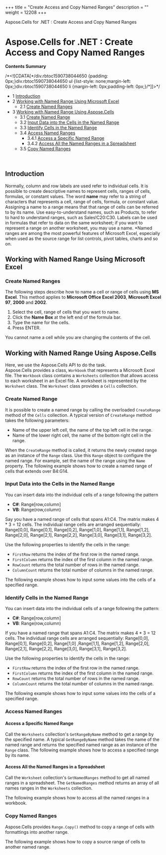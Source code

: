 +++
title = "Create Access and Copy Named Ranges" 
description = "" 
weight = 12208 
+++

Aspose.Cells for .NET : Create Access and Copy Named Ranges  

# Aspose.Cells for .NET : Create Access and Copy Named Ranges


**Contents Summary**

/\*<!\[CDATA\[\*/div.rbtoc1590738044650 {padding: 0px;}div.rbtoc1590738044650 ul {list-style: none;margin-left: 0px;}div.rbtoc1590738044650 li {margin-left: 0px;padding-left: 0px;}/\*\]\]>\*/

*   1 [Introduction](#CreateAccessandCopyNamedRanges-Introduction)
*   2 [Working with Named Range Using Microsoft Excel](#CreateAccessandCopyNamedRanges-WorkingwithNamedRangeUsingMicrosoftExcel)
    *   2.1 [Create Named Ranges](#CreateAccessandCopyNamedRanges-CreateNamedRanges)
*   3 [Working with Named Range Using Aspose.Cells](#CreateAccessandCopyNamedRanges-WorkingwithNamedRangeUsingAspose.Cells)
    *   3.1 [Create Named Range](#CreateAccessandCopyNamedRanges-CreateNamedRange)
    *   3.2 [Input Data into the Cells in the Named Range](#CreateAccessandCopyNamedRanges-InputDataintotheCellsintheNamedRange)
    *   3.3 [Identify Cells in the Named Range](#CreateAccessandCopyNamedRanges-IdentifyCellsintheNamedRange)
    *   3.4 [Access Named Ranges](#CreateAccessandCopyNamedRanges-AccessNamedRanges)
        *   3.4.1 [Access a Specific Named Range](#CreateAccessandCopyNamedRanges-AccessaSpecificNamedRange)
        *   3.4.2 [Access All the Named Ranges in a Spreadsheet](#CreateAccessandCopyNamedRanges-AccessAlltheNamedRangesinaSpreadsheet)
    *   3.5 [Copy Named Ranges](#CreateAccessandCopyNamedRanges-CopyNamedRanges)

 

## Introduction

Normally, column and row labels are used refer to individual cells. It is possible to create descriptive names to represent cells, ranges of cells, formulas, or constant values. The word **name** may refer to a string of characters that represents a cell, range of cells, formula, or constant value. Assigning a name to a range means that that range of cells can be referred to by its name. Use easy-to-understand names, such as Products, to refer to hard to understand ranges, such as Sales!C20:C30. Labels can be used in formulas that refer to data on the same worksheet; if you want to represent a range on another worksheet, you may use a name. \*Named ranges are among the most powerful features of Microsoft Excel, especially when used as the source range for list controls, pivot tables, charts and so on.

## Working with Named Range Using Microsoft Excel

### Create Named Ranges

The following steps describe how to name a cell or range of cells using **MS Excel**. This method applies to **Microsoft Office Excel 2003**, **Microsoft Excel 97**, **2000** and **2002**.

1.  Select the cell, range of cells that you want to name.
2.  Click the **Name Box** at the left end of the formula bar.
3.  Type the name for the cells.
4.  Press ENTER.

You cannot name a cell while you are changing the contents of the cell.

## Working with Named Range Using Aspose.Cells

Here, we use the Aspose.Cells API to do the task.  
Aspose.Cells provides a class, `Workbook` that represents a Microsoft Excel file. The `Workbook` class contains a `Worksheets` collection that allows access to each worksheet in an Excel file. A worksheet is represented by the `Worksheet` class. The `Worksheet` class provides a `Cells` collection.

### Create Named Range

It is possible to create a named range by calling the overloaded `CreateRange` method of the `Cells` collection. A typical version of `CreateRange` method takes the following parameters:

*   Name of the upper left cell, the name of the top left cell in the range.
*   Name of the lower right cell, the name of the bottom right cell in the range.

When the `CreateRange` method is called, it returns the newly created range as an instance of the `Range` class. Use this `Range` object to configure the named range. For example, set the name of the range using the `Name` property. The following example shows how to create a named range of cells that extends over B4:G14.

### Input Data into the Cells in the Named Range

You can insert data into the individual cells of a range following the pattern

*   **C#**: Range\[row,column\]
*   **VB**: Range(row,column)

Say you have a named range of cells that spans A1:C4. The matrix makes 4 \* 3 = 12 cells. The individual range cells are arranged sequentially: Range\[0,0\], Range\[0,1\], Range\[0,2\], Range\[1,0\], Range\[1,1\], Range\[1,2\], Range\[2,0\], Range\[2,1\], Range\[2,2\], Range\[3,0\], Range\[3,1\], Range\[3,2\].

Use the following properties to identify the cells in the range:

*   `FirstRow` returns the index of the first row in the named range.
*   `FirstColumn` returns the index of the first column in the named range.
*   `RowCount` returns the total number of rows in the named range.
*   `ColumnCount` returns the total number of columns in the named range.

The following example shows how to input some values into the cells of a specified range.

### Identify Cells in the Named Range

You can insert data into the individual cells of a range following the pattern:

*   **C#**: Range\[row,column\]
*   **VB**: Range(row,column)

If you have a named range that spans A1:C4. The matrix makes 4 \* 3 = 12 cells. The individual range cells are arranged sequentially: Range\[0,0\], Range\[0,1\], Range\[0,2\], Range\[1,0\] ,Range\[1,1\], Range\[1,2\], Range\[2,0\], Range\[2,1\], Range\[2,2\], Range\[3,0\], Range\[3,1\], Range\[3,2\].

Use the following properties to identify the cells in the range:

*   `FirstRow` returns the index of the first row in the named range.
*   `FirstColumn` returns the index of the first column in the named range.
*   `RowCount` returns the total number of rows in the named range.
*   `ColumnCount` returns the total number of columns in the named range.

The following example shows how to input some values into the cells of a specified range.

### Access Named Ranges

#### Access a Specific Named Range

Call the `Worksheets` collection's `GetRangeByName` method to get a range by the specified name. A typical `GetRangeByName` method takes the name of the named range and returns the specified named range as an instance of the `Range` class. The following example shows how to access a specified range by its name.

#### Access All the Named Ranges in a Spreadsheet

Call the `Worksheet` collection's `GetNamedRanges` method to get all named ranges in a spreadsheet. The `GetNamedRanges` method returns an array of all names ranges in the `Worksheets` collection.

The following example shows how to access all the named ranges in a workbook.

### Copy Named Ranges

Aspose.Cells provides `Range.Copy()` method to copy a range of cells with formattings into another range.

The following example shows how to copy a source range of cells to another named range.

